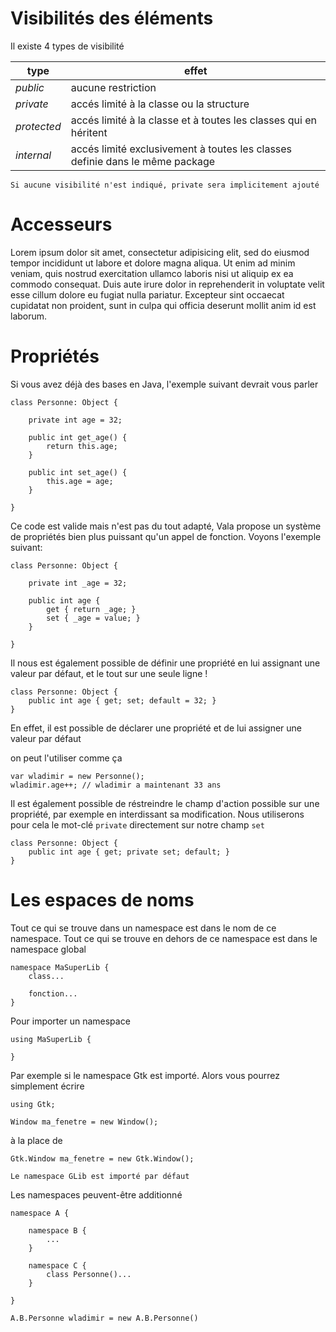 # Visibilités des éléments

Il existe 4 types de visibilité

| **type** | **effet** |
| --        | -- |
| _public_    | aucune restriction |
| _private_   | accés limité à la classe ou la structure |
| _protected_ | accés limité à la classe et à toutes les classes qui en héritent |
| _internal_  | accés limité exclusivement à toutes les classes definie dans le même package |

    Si aucune visibilité n'est indiqué, private sera implicitement ajouté

# Accesseurs

Lorem ipsum dolor sit amet, consectetur adipisicing elit, sed do eiusmod tempor incididunt ut labore et dolore magna aliqua. Ut enim ad minim veniam, quis nostrud exercitation ullamco laboris nisi ut aliquip ex ea commodo consequat. Duis aute irure dolor in reprehenderit in voluptate velit esse cillum dolore eu fugiat nulla pariatur. Excepteur sint occaecat cupidatat non proident, sunt in culpa qui officia deserunt mollit anim id est laborum.

# Propriétés

Si vous avez déjà des bases en Java, l'exemple suivant devrait vous parler

```vala
class Personne: Object {

    private int age = 32;
    
    public int get_age() {
        return this.age;
    }
    
    public int set_age() {
        this.age = age;
    }

}
```

Ce code est valide mais n'est pas du tout adapté, Vala propose un système de propriétés bien plus puissant qu'un appel de fonction. Voyons l'exemple suivant:

```vala
class Personne: Object {

    private int _age = 32;
    
    public int age {
        get { return _age; }
        set { _age = value; }
    }

}
```

Il nous est également possible de définir une propriété en lui assignant une valeur par défaut, et le tout sur une seule ligne !

```vala
class Personne: Object {
    public int age { get; set; default = 32; }
}
```

En effet, il est possible de déclarer une propriété et de lui assigner une valeur par défaut

on peut l'utiliser comme ça

```vala
var wladimir = new Personne();
wladimir.age++; // wladimir a maintenant 33 ans
```

Il est également possible de réstreindre le champ d'action possible sur une propriété, par exemple en interdissant sa modification. Nous utiliserons pour cela le mot-clé `private` directement sur notre champ `set`

```vala
class Personne: Object {
    public int age { get; private set; default; }
}
```

# Les espaces de noms

Tout ce qui se trouve dans un namespace est dans le nom de ce namespace.
Tout ce qui se trouve en dehors de ce namespace est dans le namespace global

```vala
namespace MaSuperLib {
    class...
    
    fonction...
}
```

Pour importer un namespace 

```vala
using MaSuperLib {

}
```

Par exemple si le namespace Gtk est importé. Alors vous pourrez simplement écrire

```vala
using Gtk;

Window ma_fenetre = new Window();
```

à la place de

```vala
Gtk.Window ma_fenetre = new Gtk.Window();
```

    Le namespace GLib est importé par défaut
    
Les namespaces peuvent-être additionné

```vala
namespace A {
    
    namespace B {
        ...
    }
    
    namespace C {
        class Personne()...
    }
    
}

A.B.Personne wladimir = new A.B.Personne()
```